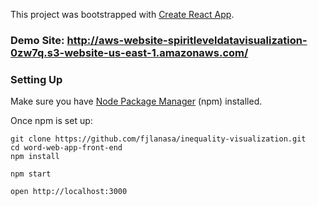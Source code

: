 This project was bootstrapped with [Create React App](https://github.com/facebookincubator/create-react-app).

### Demo Site: http://aws-website-spiritleveldatavisualization-0zw7q.s3-website-us-east-1.amazonaws.com/

### Setting Up

Make sure you have [Node Package Manager](https://www.npmjs.com/) (npm) installed.

Once npm is set up:

```
git clone https://github.com/fjlanasa/inequality-visualization.git
cd word-web-app-front-end
npm install

npm start

open http://localhost:3000
```
